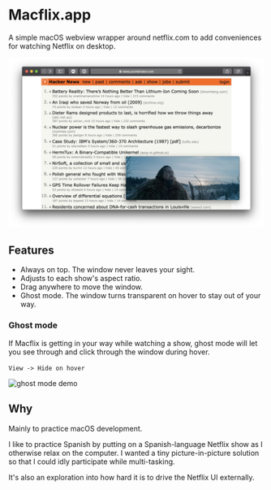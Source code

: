 # Macflix.app

A simple macOS webview wrapper around netflix.com to add conveniences for watching Netflix on desktop.

![screenshot](/docs/screenshot.jpg)

## Features

-   Always on top. The window never leaves your sight.
-   Adjusts to each show's aspect ratio.
-   Drag anywhere to move the window.
-   Ghost mode. The window turns transparent on hover to stay out of your way.

### Ghost mode

If Macflix is getting in your way while watching a show, ghost mode will let you see through and click through the window during hover.

`View -> Hide on hover`

![ghost mode demo](https://i.imgur.com/cWCNyXC.gif)

## Why

Mainly to practice macOS development.

I like to practice Spanish by putting on a Spanish-language Netflix show as I otherwise relax on the computer. I wanted a tiny picture-in-picture solution so that I could idly participate while multi-tasking.

It's also an exploration into how hard it is to drive the Netflix UI externally.
